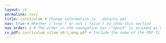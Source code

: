 ```yaml
---
layout: cv
permalink: /cv/
title: curriculum # Change information in `_data/cv.yml`
nav: true # Whether (`true`) or not (`false`) to show this section
nav_order: 1 # The order in the navegation bar ("about" is assumed as 0)
cv_pdf: curriculum_vitae_v4-1_eng.pdf # Include the name of the PDF file with the CV, e.g., example_pdf.pdf
---
```

